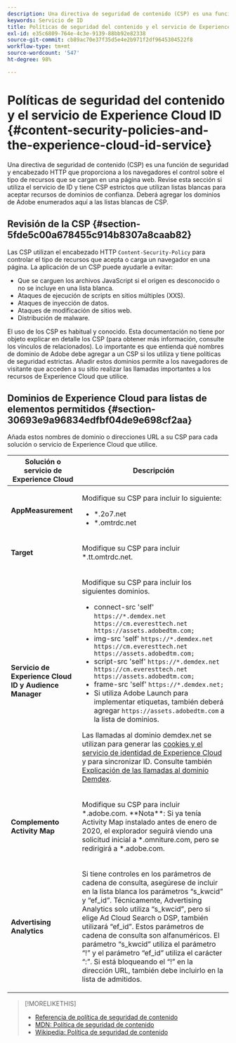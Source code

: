 ```yaml
---
description: Una directiva de seguridad de contenido (CSP) es una función de seguridad y encabezado HTTP que proporciona a los navegadores el control sobre el tipo de recursos que se cargan en una página web. Revise esta sección si utiliza el servicio de ID y tiene CSP estrictos que utilizan listas blancas para aceptar recursos de dominios de confianza. Deberá agregar los dominios de Adobe enumerados aquí a las listas blancas de CSP.
keywords: Servicio de ID
title: Políticas de seguridad del contenido y el servicio de Experience Cloud ID
exl-id: e35c6809-764e-4c3e-9139-88bb92e82338
source-git-commit: cb89ac70e37f35d5e4e2b971f2df9645304522f8
workflow-type: tm+mt
source-wordcount: '547'
ht-degree: 98%

---
```


# Políticas de seguridad del contenido y el servicio de Experience Cloud ID {#content-security-policies-and-the-experience-cloud-id-service}

Una directiva de seguridad de contenido (CSP) es una función de seguridad y encabezado HTTP que proporciona a los navegadores el control sobre el tipo de recursos que se cargan en una página web. Revise esta sección si utiliza el servicio de ID y tiene CSP estrictos que utilizan listas blancas para aceptar recursos de dominios de confianza. Deberá agregar los dominios de Adobe enumerados aquí a las listas blancas de CSP.

## Revisión de la CSP  {#section-5fde5c00a678455c914b8307a8caab82}

Las CSP utilizan el encabezado HTTP `Content-Security-Policy` para controlar el tipo de recursos que acepta o carga un navegador en una página. La aplicación de un CSP puede ayudarle a evitar:

* Que se carguen los archivos JavaScript si el origen es desconocido o no se incluye en una lista blanca.
* Ataques de ejecución de scripts en sitios múltiples (XXS).
* Ataques de inyección de datos.
* Ataques de modificación de sitios web.
* Distribución de malware.

El uso de los CSP es habitual y conocido. Esta documentación no tiene por objeto explicar en detalle los CSP (para obtener más información, consulte los vínculos de relacionados). Lo importante es que entienda qué nombres de dominio de Adobe debe agregar a un CSP si los utiliza y tiene políticas de seguridad estrictas. Añadir estos dominios permite a los navegadores de visitante que acceden a su sitio realizar las llamadas importantes a los recursos de Experience Cloud que utilice.

## Dominios de Experience Cloud para listas de elementos permitidos {#section-30693e9a96834edfbf04de9e698cf2aa}

Añada estos nombres de dominio o direcciones URL a su CSP para cada solución o servicio de Experience Cloud que utilice.

<table id="table_EC9FC999A62D4B7A830CE73B0AB9EF3C"> 
 <thead> 
  <tr> 
   <th colname="col1" class="entry"> Solución o servicio de Experience Cloud </th> 
   <th colname="col2" class="entry"> Descripción </th> 
  </tr> 
 </thead>
 <tbody> 
  <tr> 
   <td colname="col1"> <p> <b>AppMeasurement</b> </p> </td> 
   <td colname="col2"> <p>Modifique su CSP para incluir lo siguiente: </p> <p> 
     <ul id="ul_7522AE83A03A4115A84DF5B32D6DD79B"> 
      <li id="li_AB1EC161FB154BEDA1BEFE76C8A38A90"> <span class="codeph"> *.2o7.net</span> </li> 
      <li id="li_4B12A283716746949201528CD6AF529E"> <span class="codeph"> *.omtrdc.net</span> </li> 
     </ul> </p> </td> 
  </tr> 
  <tr> 
   <td colname="col1"> <p> <b>Target</b> </p> </td> 
   <td colname="col2"> <p>Modifique su CSP para incluir <span class="codeph">*.tt.omtrdc.net</span>. </p> </td> 
  </tr> 
  <tr> 
   <td colname="col1"> <p> <b>Servicio de Experience Cloud ID y Audience Manager</b> </p> </td> 
   <td colname="col2"> <p>Modifique su CSP para incluir los siguientes dominios.</p> 
   <p><ul>
   <li>connect-src 'self' <code>https://*.demdex.net https://cm.everesttech.net https://assets.adobedtm.com;</code></li>
   <li>img-src 'self' <code>https://*.demdex.net https://cm.everesttech.net https://assets.adobedtm.com;</code></li>
   <li>script-src 'self' <code>https://*.demdex.net https://cm.everesttech.net https://assets.adobedtm.com;</code></li>
   <li>frame-src 'self' <code>https://*.demdex.net;</code></li>
   <li>Si utiliza Adobe Launch para implementar etiquetas, también deberá agregar <code>https://assets.adobedtm.com</code> a la lista de dominios.</li></ul></p> <p>Las llamadas al dominio <span class="codeph">demdex.net</span> se utilizan para generar las <a href="../introduction/cookies.md" format="dita" scope="local">cookies y el servicio de identidad de Experience Cloud</a> y para sincronizar ID. Consulte también <a href="https://experienceleague.adobe.com/docs/audience-manager/user-guide/reference/demdex-calls.html" format="https" scope="external">Explicación de las llamadas al dominio Demdex</a>. </p> </td> </tr> 
 <tr>
 <td colname="col1"> <p> <b>Complemento Activity Map</b> </p> </td> 
 <td colname="col2"> <p>Modifique su CSP para incluir *.adobe.com. **Nota**: Si ya tenía Activity Map instalado antes de enero de 2020, el explorador seguirá viendo una solicitud inicial a *.omniture.com, pero se redirigirá a *.adobe.com. </p></td> 
 </tr>
 <tr>
 <td colname="col1"> <p> <b>Advertising Analytics</b> </p> </td> 
 <td colname="col2"> <p>Si tiene controles en los parámetros de cadena de consulta, asegúrese de incluir en la lista blanca los parámetros “s_kwcid” y “ef_id”. Técnicamente, Advertising Analytics solo utiliza “s_kwcid”, pero si elige Ad Cloud Search o DSP, también utilizará “ef_id”. Estos parámetros de cadena de consulta son alfanuméricos. El parámetro “s_kwcid” utiliza el parámetro “!” y el parámetro “ef_id” utiliza el carácter “:”. Si está bloqueando el “!” en la dirección URL, también debe incluirlo en la lista de admitidos.</p></td> 
 </tr>
 </tbody> 
</table>

>[!MORELIKETHIS]
>
>* [Referencia de política de seguridad de contenido](https://content-security-policy.com/)
>* [MDN: Política de seguridad de contenido](https://developer.mozilla.org/en-US/docs/Web/HTTP/CSP)
>* [Wikipedia: Política de seguridad de contenido](https://en.wikipedia.org/wiki/Content_Security_Policy)

